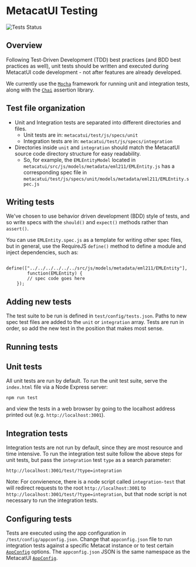 MetacatUI Testing
======================
![Tests Status](https://github.com/NCEAS/metacatui/actions/workflows/test.js.yml/badge.svg)

Overview
--------
Following Test-Driven Development (TDD) best practices (and BDD best practices as well), unit tests should be written
and executed during MetacatUI code development - not after features are already developed.

We currently use the [`Mocha`](http://mochajs.org) framework for running unit and integration tests, along with the [`Chai`](http://chaijs.com)
assertion library.

Test file organization
----------------------
- Unit and Integration tests are separated into different directories and files.
    - Unit tests are in: `metacatui/test/js/specs/unit`
    - Integration tests are in: `metacatui/test/js/specs/integration`
- Directories inside `unit` and `integration` should match the MetacatUI source code directory structure for easy readability.
    - So, for example, the `EMLEntityModel` located in `metacatui/src/js/models/metadata/eml211/EMLEntity.js`
      has a corresponding spec file in `metacatui/test/js/specs/unit/models/metadata/eml211/EMLEntity.spec.js`

Writing tests
-------------
We've chosen to use behavior driven development (BDD) style of tests, and so write specs
with the `should()` and `expect()` methods rather than `assert()`. 

You can use `EMLEntity.spec.js` as a template for writing other spec files,
but in general, use the RequireJS `define()` method to define a module and
inject dependencies, such as:

```
    define(["../../../../../../src/js/models/metadata/eml211/EMLEntity"],
        function(EMLEntity) {
        // spec code goes here
    });
```
Adding new tests
----------------
The test suite to be run is defined in `test/config/tests.json`. Paths to new spec test files are added to the `unit` or `integration` array. Tests are run in order, so add the new test in the position that makes most sense.

Running tests
-------------

## Unit tests
All unit tests are run by default. To run the unit test suite, serve the `index.html` file via a Node Express server:

```
npm run test
```

and view the tests in a web browser by going to the localhost address printed out (e.g. `http://localhost:3001`).

## Integration tests
Integration tests are not run by default, since they are most resource and time intensive. To run the integration test suite
follow the above steps for unit tests, but pass the `integration` test `type` as a search parameter: 

```
http://localhost:3001/test/?type=integration
```

Note: For convienence, there is a node script called `integration-test` that will redirect requests to the root `http://localhost:3001` to `http://localhost:3001/test/?type=integration`, but that node script is not necessary to run the integration tests.

Configuring tests
----------------------------
Tests are executed using the app configuration in `/test/config/appconfig.json`. Change that `appconfig.json` file to 
run integration tests against a specific Metacat instance or to test certain [`AppConfig`](https://nceas.github.io/metacatui/docs/AppConfig.html) options. The `appconfig.json` JSON is the same namespace as the MetacatUI [`AppConfig`](https://nceas.github.io/metacatui/docs/AppConfig.html).